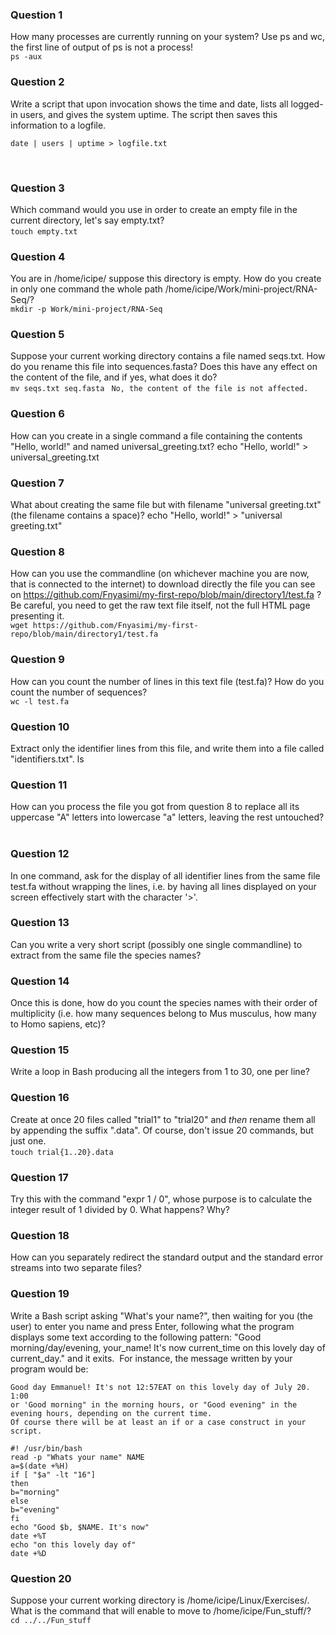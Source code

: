 ### Question 1

How many processes are currently running on your system? Use ps and wc, the first line of output of ps is not a process!\
```ps -aux```

### Question 2

Write a script that upon invocation shows the time and date, lists all logged-in users, and gives the system uptime.
The script then saves this information to a logfile.
```#! /usr/bin/bash
date | users | uptime > logfile.txt
```
​

### Question 3

Which command would you use in order to create an empty file in the current directory, let's say empty.txt?\
```touch empty.txt```
​

### Question 4

You are in /home/icipe/ suppose this directory is empty. How do you create in only one command the whole path /home/icipe/Work/mini-project/RNA-Seq/?\
```mkdir -p Work/mini-project/RNA-Seq```

### Question 5

Suppose your current working directory contains a file named seqs.txt. How do you rename this file into sequences.fasta?
Does this have any effect on the content of the file, and if yes, what does it do?\
```mv seqs.txt seq.fasta```
` No, the content of the file is not affected.`

### Question 6

How can you create in a single command a file containing the contents "Hello, world!" and named universal_greeting.txt?
echo "Hello, world!" > universal_greeting.txt
​

### Question 7

What about creating the same file but with filename "universal greeting.txt" (the filename contains a space)?
echo "Hello, world!" > "universal greeting.txt"

### Question 8

How can you use the commandline (on whichever machine you are now, that is connected to the internet) to download directly the
file you can see on https://github.com/Fnyasimi/my-first-repo/blob/main/directory1/test.fa ? Be careful, you need to get the raw text file itself,
not the full HTML page presenting it.\
```wget https://github.com/Fnyasimi/my-first-repo/blob/main/directory1/test.fa```

### Question 9

How can you count the number of lines in this text file (test.fa)? How do you count the number of sequences?\
```wc -l test.fa```

### Question 10

Extract only the identifier lines from this file, and write them into a file called "identifiers.txt".
ls

### Question 11

How can you process the file you got from question 8 to replace all its uppercase "A" letters into lowercase "a" letters, leaving the rest untouched?
​

### Question 12

In one command, ask for the display of all identifier lines from the same file test.fa without wrapping the lines, i.e. by having all lines displayed
on your screen effectively start with the character '>'.
​

### Question 13

Can you write a very short script (possibly one single commandline) to extract from the same file the species names?
​

### Question 14

Once this is done, how do you count the species names with their order of multiplicity
(i.e. how many sequences belong to Mus musculus, how many to Homo sapiens, etc)?
​

### Question 15

Write a loop in Bash producing all the integers from 1 to 30, one per line?
​

### Question 16

Create at once 20 files called "trial1" to "trial20" and _then_ rename them all by appending the suffix ".data".
Of course, don't issue 20 commands, but just one.\
```touch trial{1..20}.data```
​

### Question 17

Try this with the command "expr 1 / 0", whose purpose is to calculate the integer result of 1 divided by 0. What happens? Why?
​

### Question 18

How can you separately redirect the standard output and the standard error streams into two separate files?
​

### Question 19

Write a Bash script asking "What's your name?", then waiting for you (the user) to enter you name and press Enter,
following what the program displays some text according to the following pattern:
"Good morning/day/evening, your_name!
It's now current_time on this lovely day of current_day." and it exits.
​
For instance, the message written by your program would be:

```
Good day Emmanuel! It's not 12:57EAT on this lovely day of July 20. 1:00
or 'Good morning" in the morning hours, or "Good evening" in the evening hours, depending on the current time.
Of course there will be at least an if or a case construct in your script.
```

    #! /usr/bin/bash
    read -p "Whats your name" NAME
    a=$(date +%H)
    if [ "$a" -lt "16"]
    then
    b="morning"
    else
    b="evening"
    fi
    echo "Good $b, $NAME. It's now"
    date +%T
    echo "on this lovely day of"
    date +%D

### Question 20

Suppose your current working directory is /home/icipe/Linux/Exercises/. What is the command that will enable to move to /home/icipe/Fun_stuff/?\
```cd ../../Fun_stuff```
